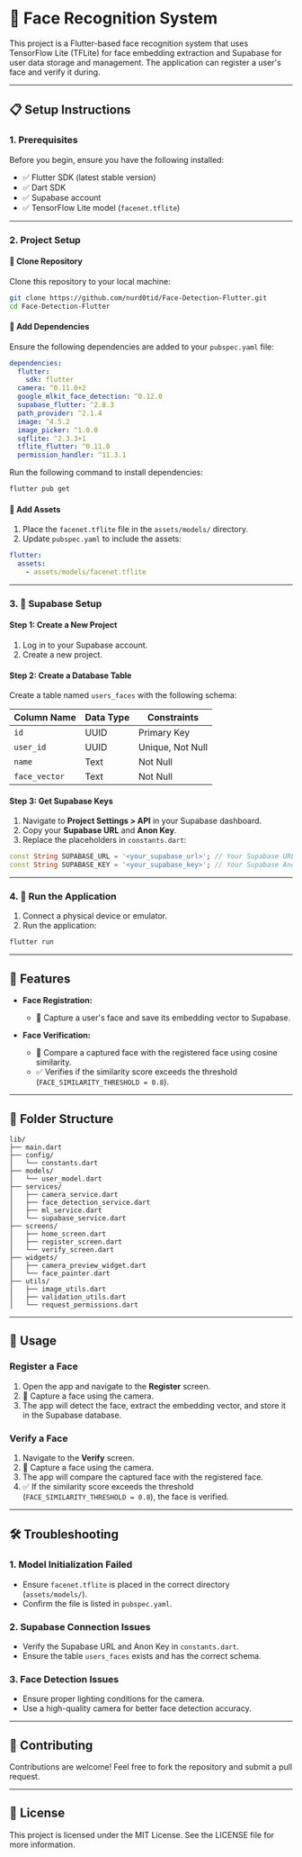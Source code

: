 
# 🌟 Face Recognition System

This project is a Flutter-based face recognition system that uses TensorFlow Lite (TFLite) for face embedding extraction and Supabase for user data storage and management. The application can register a user's face and verify it during.

---

## 📋 **Setup Instructions**

### **1. Prerequisites**

Before you begin, ensure you have the following installed:

- ✅ Flutter SDK (latest stable version)
- ✅ Dart SDK
- ✅ Supabase account
- ✅ TensorFlow Lite model (`facenet.tflite`)

---

### **2. Project Setup**

#### **📂 Clone Repository**

Clone this repository to your local machine:

```bash
git clone https://github.com/nurd0tid/Face-Detection-Flutter.git
cd Face-Detection-Flutter
```

#### **🔧 Add Dependencies**

Ensure the following dependencies are added to your `pubspec.yaml` file:

```yaml
dependencies:
  flutter:
    sdk: flutter
  camera: ^0.11.0+2
  google_mlkit_face_detection: ^0.12.0
  supabase_flutter: ^2.8.3
  path_provider: ^2.1.4
  image: ^4.5.2
  image_picker: ^1.0.0
  sqflite: ^2.3.3+1
  tflite_flutter: ^0.11.0
  permission_handler: ^11.3.1
```

Run the following command to install dependencies:

```bash
flutter pub get
```

#### **📁 Add Assets**

1. Place the `facenet.tflite` file in the `assets/models/` directory.
2. Update `pubspec.yaml` to include the assets:

```yaml
flutter:
  assets:
    - assets/models/facenet.tflite
```

---

### **3. 🔑 Supabase Setup**

#### **Step 1: Create a New Project**

1. Log in to your Supabase account.
2. Create a new project.

#### **Step 2: Create a Database Table**

Create a table named `users_faces` with the following schema:

| Column Name   | Data Type | Constraints      |
| ------------- | --------- | ---------------- |
| `id`          | UUID      | Primary Key      |
| `user_id`     | UUID      | Unique, Not Null |
| `name`        | Text      | Not Null         |
| `face_vector` | Text      | Not Null         |

#### **Step 3: Get Supabase Keys**

1. Navigate to **Project Settings > API** in your Supabase dashboard.
2. Copy your **Supabase URL** and **Anon Key**.
3. Replace the placeholders in `constants.dart`:

```dart
const String SUPABASE_URL = '<your_supabase_url>'; // Your Supabase URL
const String SUPABASE_KEY = '<your_supabase_key>'; // Your Supabase Anon Key
```

---

### **4. 🚀 Run the Application**

1. Connect a physical device or emulator.
2. Run the application:

```bash
flutter run
```

---

## 🌟 **Features**

- **Face Registration:**
  - 📸 Capture a user's face and save its embedding vector to Supabase.

- **Face Verification:**
  - 🤖 Compare a captured face with the registered face using cosine similarity.
  - ✅ Verifies if the similarity score exceeds the threshold (`FACE_SIMILARITY_THRESHOLD = 0.8`).

---

## 📂 **Folder Structure**

```
lib/
├── main.dart
├── config/
│   └── constants.dart
├── models/
│   └── user_model.dart
├── services/
│   ├── camera_service.dart
│   ├── face_detection_service.dart
│   ├── ml_service.dart
│   └── supabase_service.dart
├── screens/
│   ├── home_screen.dart
│   ├── register_screen.dart
│   └── verify_screen.dart
├── widgets/
│   ├── camera_preview_widget.dart
│   └── face_painter.dart
├── utils/
│   ├── image_utils.dart
│   ├── validation_utils.dart
│   └── request_permissions.dart
```

---

## 📖 **Usage**

### **Register a Face**

1. Open the app and navigate to the **Register** screen.
2. 📸 Capture a face using the camera.
3. The app will detect the face, extract the embedding vector, and store it in the Supabase database.

### **Verify a Face**

1. Navigate to the **Verify** screen.
2. 📸 Capture a face using the camera.
3. The app will compare the captured face with the registered face.
4. ✅ If the similarity score exceeds the threshold (`FACE_SIMILARITY_THRESHOLD = 0.8`), the face is verified.

---

## 🛠️ **Troubleshooting**

### **1. Model Initialization Failed**

- Ensure `facenet.tflite` is placed in the correct directory (`assets/models/`).
- Confirm the file is listed in `pubspec.yaml`.

### **2. Supabase Connection Issues**

- Verify the Supabase URL and Anon Key in `constants.dart`.
- Ensure the table `users_faces` exists and has the correct schema.

### **3. Face Detection Issues**

- Ensure proper lighting conditions for the camera.
- Use a high-quality camera for better face detection accuracy.

---

## 🤝 **Contributing**

Contributions are welcome! Feel free to fork the repository and submit a pull request.

---

## 📜 **License**

This project is licensed under the MIT License. See the LICENSE file for more information.